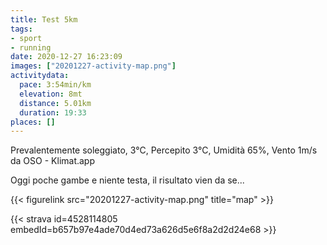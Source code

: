 ```yaml
---
title: Test 5km 
tags:
- sport
- running
date: 2020-12-27 16:23:09
images: ["20201227-activity-map.png"]
activitydata:
  pace: 3:54min/km
  elevation: 8mt
  distance: 5.01km
  duration: 19:33
places: []
---
```


Prevalentemente soleggiato, 3°C, Percepito 3°C, Umidità 65%, Vento 1m/s da OSO - Klimat.app

<!--more-->

Oggi poche gambe e niente testa, il risultato vien da se...

{{< figurelink src="20201227-activity-map.png" title="map" >}}


{{< strava id=4528114805 embedId=b657b97e4ade70d4ed73a626d5e6f8a2d2d24e68 >}}
